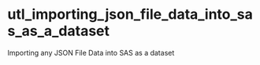 # utl_importing_json_file_data_into_sas_as_a_dataset
Importing any JSON File Data into SAS as a dataset
